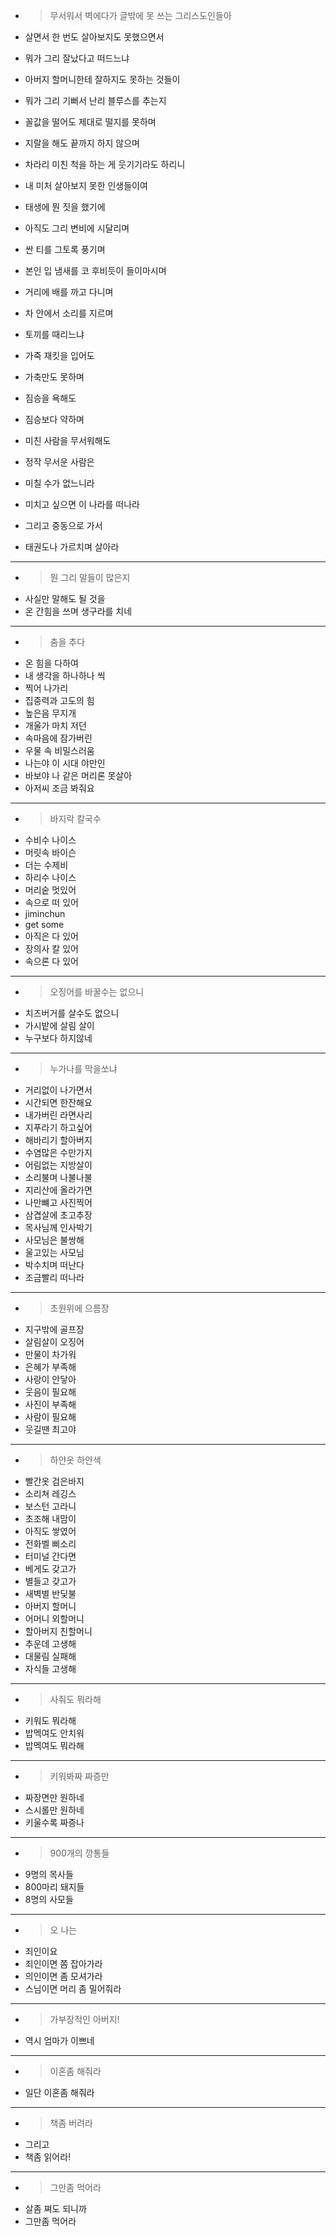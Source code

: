 - > 무서워서 벽에다가 글밖에 못 쓰는 그리스도인들아
- 살면서 한 번도 살아보지도 못했으면서
- 뭐가 그리 잘났다고 떠드느냐

- 아버지 할머니한테 잘하지도 못하는 것들이
- 뭐가 그리 기뻐서 난리 블루스를 추는지
- 꼴값을 떨어도 제대로 떨지를 못하며
- 지랄을 해도 끝까지 하지 않으며
- 차라리 미친 척을 하는 게 웃기기라도 하리니

- 내 미처 살아보지 못한 인생들이여
- 태생에 뭔 짓을 했기에
- 아직도 그리 변비에 시달리며
- 싼 티를 그토록 풍기며
- 본인 입 냄새를 코 후비듯이 들이마시며
- 거리에 배를 까고 다니며
- 차 안에서 소리를 지르며
- 토끼를 때리느냐

- 가죽 재킷을 입어도
- 가축만도 못하며
- 짐승을 욕해도
- 짐승보다 약하며
- 미친 사람을 무서워해도
- 정작 무서운 사람은
- 미칠 수가 없느니라

- 미치고 싶으면 이 나라를 떠나라
- 그리고 중동으로 가서
- 태권도나 가르치며 살아라
----
- > 뭔 그리 말들이 많은지
- 사실만 말해도 될 것을
- 온 간힘을 쓰며 생구라를 치네
----
- > 춤을 추다
- 온 힘을 다하여
- 내 생각을 하나하나 씩
- 찍어 나가리
- 집중력과 고도의 힘
- 높은음 무지개
- 개울가 마치 저던
- 속마음에 잠가버린
- 우물 속 비밀스러움
- 나는야 이 시대 야만인
- 바보야 나 같은 머리론 못살아
- 아저씨 조금 봐줘요
-----
- > 바지락 칼국수
- 수비수 나이스
- 머릿속 바이슨
- 더는 수제비
- 하리수 나이스
- 머리숱 멋있어
- 속으로 떠 있어
- jiminchun
- get some
- 아직은 다 있어
- 장의사 칼 있어
- 속으론 다 있어
----
- >오징어를 바꿀수는 없으니
- 치즈버거를 살수도 없으니
- 가시밭에 살림 살이
- 누구보다 하지않네
----
- >누가나를 막을쏘냐
- 거리없이 나가면서 
- 시간되면 한잔해요
- 내가버린 라면사리
- 지푸라기 하고싶어
- 해바리기 할아버지
- 수염많은 수만가지
- 어림없는 지방살이
- 소리불며 나불나불
- 지리산에 올라가면
- 나만뺴고 사진찍어
- 삼겹살에 초고추장
- 목사님께 인사박기
- 사모님은 불쌍해
- 울고있는 사모님
- 박수치며 떠난다
- 조금빨리 떠나라
----
- > 초원위에 으름장
- 지구밖에 골프장
- 살림살이 오징어
- 만물이 차가워
- 은혜가 부족해
- 사랑이 안닿아
- 웃음이 필요해
- 사진이 부족해
- 사람이 필요해
- 웃길땐 최고야
----
- > 하얀옷 하얀색
- 빨간옷 검은바지
- 소리쳐 레깅스
- 보스턴 고라니
- 초조해 내맘이
- 아직도 쌓였어
- 전화벨 삐소리
- 터미널 간다면
- 베게도 갖고가
- 별들고 갖고가
- 새벽별 반딫불
- 아버지 할머니
- 어머니 외할머니
- 할아버지 친할머니
- 추운데 고생해
- 대물림 실패해
- 자식들 고생해
----
- > 사줘도 뭐라해
- 키워도 뭐라해
- 밥멕여도 안치워
- 밥멕여도 뭐라해

----
- > 키워봐짜 짜증만
- 짜장면만 원하네
- 스시롤만 원하네
- 키울수록 짜증나
----
- > 900개의 깡통들
- 9명의 목사들
- 800마리 돼지들
- 8명의 사모들
----
- > 오 나는
- 죄인이요
- 죄인이면 쫌 잡아가라
- 의인이면 좀 모셔가라
- 스님이면 머리 좀 밀어줘라
----
- > 가부장적인 아버지!
- 역시 엄마가 이쁘네
----
- > 이혼좀 해줘라
- 일단 이혼좀 해줘라
----
- > 책좀 버려라
- 그리고
- 책좀 읽어라!
----
- > 그만좀 먹어라
- 살좀 쪄도 되니까
- 그만좀 먹어라